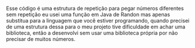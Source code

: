 Esse código é uma estrutura de repetição para pegar números diferentes sem repetição
eu usei uma função em Java de Randon mas apenas substitua para a linguagem que você
estiver programando, quando precisei de uma estrutura dessa para o meu projeto
tive dificuldade em achar uma biblioteca, então a desenvolvi sem usar uma biblioteca própria 
por não precisar de muitos números.